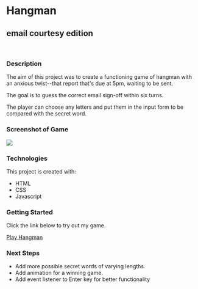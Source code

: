 <h1>Hangman</h1>
<h2>email courtesy edition</h2>
<br />
<h3>Description</h3>
<p>The aim of this project was to create a functioning game of hangman with an anxious twist--that report that's due at 5pm, waiting to be sent.</p>
<p>The goal is to guess the correct email sign-off within six turns.</p>
<p>The player can choose any letters and put them in the input form to be compared with the secret word.</p>
<h3>Screenshot of Game</h3>
<img src="https://i.imgur.com/oqPEurn.png">
<h3>Technologies</h3>
<p>This project is created with:</p>
<ul>
<li>HTML</li>
<li>CSS</li>
<li>Javascript</li>
</ul>
<h3>Getting Started</h3>
<p>Click the link below to try out my game.</p>
<a href="https://nicoleww.github.io/Hangman/">Play Hangman</a>
<br />
<h3>Next Steps</h3>
<ul>
<li>Add more possible secret words of varying lengths.</li>
<li>Add animation for a winning game.</li>
<li>Add event listener to Enter key for better functionality</li>
</ul>
